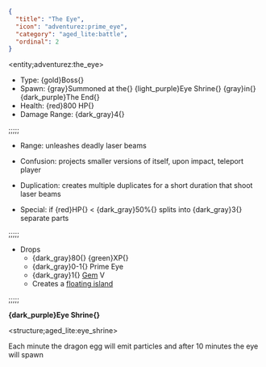 ```json
{
  "title": "The Eye",
  "icon": "adventurez:prime_eye",
  "category": "aged_lite:battle",
  "ordinal": 2
}
```

<entity;adventurez:the_eye>

- Type: {gold}Boss{}
- Spawn: {gray}Summoned at the{} {light_purple}Eye Shrine{} {gray}in{} {dark_purple}The End{}
- Health: {red}800 HP{}
- Damage Range: {dark_gray}4{}

;;;;;


- Range: unleashes deadly laser beams

- Confusion: projects smaller versions of itself, upon impact, teleport player

- Duplication: creates multiple duplicates for a short duration that shoot laser beams

- Special: if {red}HP{} < {dark_gray}50%{} splits into {dark_gray}3{} separate parts

;;;;;


- Drops
    - {dark_gray}80{} {green}XP{}
    - {dark_gray}0-1{} Prime Eye
    - {dark_gray}1{} [Gem](^aged_lite:tools_and_weapons/gems) V
    - Creates a [floating island](^aged_lite:battle/void_shadow)

;;;;;

**{dark_purple}Eye Shrine{}**

<structure;aged_lite:eye_shrine>

Each minute the dragon egg will emit particles and after 10 minutes the eye will spawn